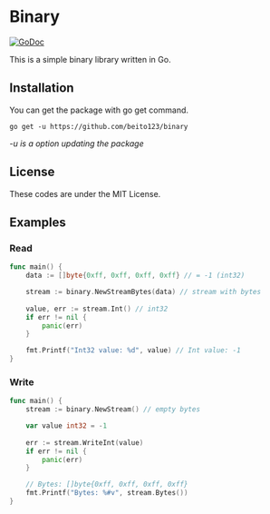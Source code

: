# Binary

[![GoDoc](https://godoc.org/github.com/beito123/binary?status.svg)](https://godoc.org/github.com/beito123/binary)

This is a simple binary library written in Go.

## Installation

You can get the package with go get command.

```shell
go get -u https://github.com/beito123/binary
```

*-u is a option updating the package*

## License
These codes are under the MIT License.

## Examples

### Read

```go
func main() {
	data := []byte{0xff, 0xff, 0xff, 0xff} // = -1 (int32)

	stream := binary.NewStreamBytes(data) // stream with bytes
	
	value, err := stream.Int() // int32
	if err != nil {
		panic(err)
	}

	fmt.Printf("Int32 value: %d", value) // Int value: -1
}
```

### Write

```go
func main() {
	stream := binary.NewStream() // empty bytes

	var value int32 = -1
	
	err := stream.WriteInt(value)
	if err != nil {
		panic(err)
	}

	// Bytes: []byte{0xff, 0xff, 0xff, 0xff}
	fmt.Printf("Bytes: %#v", stream.Bytes())
}
```
